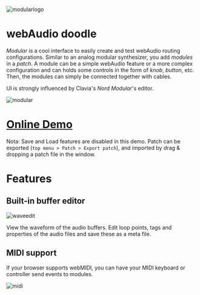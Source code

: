 
![modularlogo](https://cloud.githubusercontent.com/assets/2462139/22728956/d35dafa2-ee23-11e6-92d0-35c3ee9c479f.png)

# webAudio doodle

*Modular* is a cool interface to easily create and test webAudio routing configurations.
Similar to an analog modular synthesizer, you add *modules* in a *patch*.
A module can be a simple webAudio feature or a more complex configuration
and can holds some controls in the form of *knob*, *button*, etc.
Then, the modules can simply be connected together with cables.

UI is strongly influenced by Clavia's *Nord Modular*'s editor.

![modular](https://cloud.githubusercontent.com/assets/2462139/22196853/96e456cc-e192-11e6-873a-3a63371107f5.png)


# [Online Demo](http://cstoquer.github.io/modular/)

Nota: Save and Load features are disabled in this demo. 
Patch can be exported (`top menu > Patch > Export patch`), and imported by drag & dropping a patch file in the window.

# Features

## Built-in buffer editor

![waveedit](https://cloud.githubusercontent.com/assets/2462139/22394204/e3917d2e-e55c-11e6-9ac7-6904c9961e55.png)

View the waveform of the audio buffers.
Edit loop points, tags and properties of the audio files and save these as a meta file.

## MIDI support

If your browser supports webMIDI, you can have your MIDI keyboard or controller send events to modules.

![midi](https://cloud.githubusercontent.com/assets/2462139/22738936/ec574c4c-ee4c-11e6-9ff6-c589e8ee1034.png)

